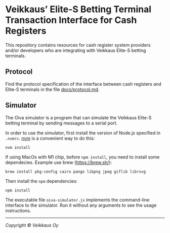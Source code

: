 
Veikkaus’ Elite-S Betting Terminal Transaction Interface for Cash Registers
=============================================================================

This repository contains resources for cash register system providers and/or developers who are integrating
with Veikkaus Elite-S betting terminals.


Protocol
-----------------------------------------------------------------------------

Find the protocol specification of the interface between cash registers and Elite-S terminals
in the file [docs/protocol.md].

[docs/protocol.md]: docs/protocol.md


Simulator
-----------------------------------------------------------------------------

The Oiva simulator is a program that can simulate the Veikkaus Elite-S betting terminal by sending messages
to a serial port.

In order to use the simulator, first install the version of Node.js specified in `.nvmrc`.
[nvm] is a convenient way to do this:

    nvm install

If using MacOs with M1 chip, before `npm install`, you need to install some dependecies. Example use brew (https://brew.sh/):

    brew install pkg-config cairo pango libpng jpeg giflib librsvg

Then install the `npm` dependencies:

    npm install

[nvm]: https://github.com/nvm-sh/nvm

The executable file `oiva-simulator.js` implements the command-line interface to the simulator. Run it without any
arguments to see the usage instructions.


---

_Copyright © Veikkaus Oy_
